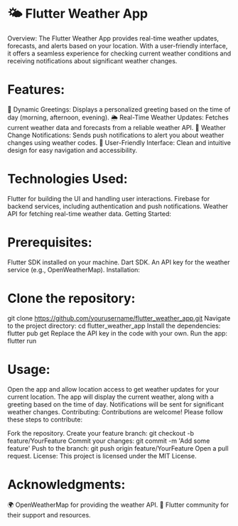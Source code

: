 # 🌤️ Flutter Weather App

Overview: The Flutter Weather App provides real-time weather updates, forecasts, and alerts based on your location. With a user-friendly interface, it offers a seamless experience for checking current weather conditions and receiving notifications about significant weather changes.

# Features:

🌅 Dynamic Greetings: Displays a personalized greeting based on the time of day (morning, afternoon, evening).
🌦️ Real-Time Weather Updates: Fetches current weather data and forecasts from a reliable weather API.
📲 Weather Change Notifications: Sends push notifications to alert you about weather changes using weather codes.
🌈 User-Friendly Interface: Clean and intuitive design for easy navigation and accessibility.


# Technologies Used:

Flutter for building the UI and handling user interactions.
Firebase for backend services, including authentication and push notifications.
Weather API for fetching real-time weather data.
Getting Started:

# Prerequisites:

Flutter SDK installed on your machine.
Dart SDK.
An API key for the weather service (e.g., OpenWeatherMap).
Installation:

# Clone the repository:
git clone https://github.com/yourusername/flutter_weather_app.git
Navigate to the project directory:
cd flutter_weather_app
Install the dependencies:
flutter pub get
Replace the API key in the code with your own.
Run the app:
flutter run

# Usage:

Open the app and allow location access to get weather updates for your current location.
The app will display the current weather, along with a greeting based on the time of day.
Notifications will be sent for significant weather changes.
Contributing: Contributions are welcome! Please follow these steps to contribute:

Fork the repository.
Create your feature branch:
git checkout -b feature/YourFeature
Commit your changes:
git commit -m 'Add some feature'
Push to the branch:
git push origin feature/YourFeature
Open a pull request.
License: This project is licensed under the MIT License.

# Acknowledgments:

🌍 OpenWeatherMap for providing the weather API.
🙌 Flutter community for their support and resources.
